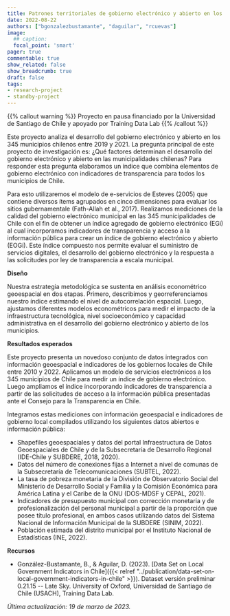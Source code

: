 ```yaml
---
title: Patrones territoriales de gobierno electrónico y abierto en los municipios chilenos
date: 2022-08-22
authors: ["bgonzalezbustamante", "daguilar", "rcuevas"]
image:
  ## caption: 
  focal_point: 'smart'
pager: true
commentable: true
show_related: false
show_breadcrumb: true
draft: false
tags:
- research-project
- standby-project
---
```


{{% callout warning %}}
Proyecto en pausa financiado por la Universidad de Santiago de Chile y apoyado por Training Data Lab
{{% /callout %}}

Este proyecto analiza el desarrollo del gobierno electrónico y abierto en los 345 municipios chilenos entre 2019 y 2021. La pregunta principal de este proyecto de investigación es: ¿Qué factores determinan el desarrollo del gobierno electrónico y abierto en las municipalidades chilenas? Para responder esta pregunta elaboramos un índice que combina elementos de gobierno electrónico con indicadores de transparencia para todos los municipios de Chile.

<!--more-->

Para esto utilizaremos el modelo de e-servicios de Esteves (2005) que contiene diversos ítems agrupados en cinco dimensiones para evaluar los sitios gubernamentale (Fath-Allah et al., 2017). Realizamos mediciones de la calidad del gobierno electrónico municipal en las 345 municipalidades de Chile con el fin de obtener un índice agregado de gobierno electrónico (EGi) al cual incorporamos indicadores de transparencia y acceso a la información pública para crear un índice de gobierno electrónico y abierto (EOGi). Este índice compuesto nos permite evaluar el suministro de servicios digitales, el desarrollo del gobierno electrónico y la respuesta a las solicitudes por ley de transparencia a escala municipal.

**Diseño**

Nuestra estrategia metodológica se sustenta en análisis econométrico geoespacial en dos etapas. Primero, describimos y georreferenciamos nuestro índice estimando el nivel de autocorrelación espacial. Luego, ajustamos diferentes modelos econométricos para medir el impacto de la infraestructura tecnológica, nivel socioeconómico y capacidad administrativa en el desarrollo del gobierno electrónico y abierto de los municipios.

**Resultados esperados**

Este proyecto presenta un novedoso conjunto de datos integrados con información geoespacial e indicadores de los gobiernos locales de Chile entre 2010 y 2022. Aplicamos un modelo de servicios electrónicos a los 345 municipios de Chile para medir un índice de gobierno electrónico. Luego ampliamos el índice incorporando indicadores de transparencia a partir de las solicitudes de acceso a la información pública presentadas ante el Consejo para la Transparencia en Chile.

Integramos estas mediciones con información geoespacial e indicadores de gobierno local compilados utilizando los siguientes datos abiertos e información pública:

* Shapefiles geoespaciales y datos del portal Infraestructura de Datos Geoespaciales de Chile y de la Subsecretaría de Desarrollo Regional (IDE-Chile y SUBDERE, 2018, 2020).
* Datos del número de conexiones fijas a Internet a nivel de comunas de la Subsecretaría de Telecomunicaciones (SUBTEL, 2022).
* La tasa de pobreza monetaria de la División de Observatorio Social del Ministerio de Desarrollo Social y Familia y la Comisión Económica para América Latina y el Caribe de la ONU (DOS-MDSF y CEPAL, 2021).
* Indicadores de presupuesto municipal con corrección monetaria y de profesionalización del personal municipal a partir de la proporción que posee título profesional, en ambos casos utilizando datos del Sistema Nacional de Información Municipal de la SUBDERE (SINIM, 2022).
* Población estimada del distrito municipal por el Instituto Nacional de Estadísticas (INE, 2022).

**Recursos**

* González-Bustamante, B., & Aguilar, D. (2023). [Data Set on Local Government Indicators in Chile]({{< relref "../publication/data-set-on-local-government-indicators-in-chile" >}}). Dataset versión preliminar 0.21.15 -- Late Sky. University of Oxford, Universidad de Santiago de Chile (USACH), Training Data Lab.

_Última actualización: 19 de marzo de 2023._